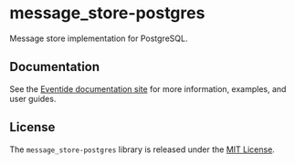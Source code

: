 # message_store-postgres

Message store implementation for PostgreSQL.

## Documentation

See the [Eventide documentation site](http://docs.eventide-project.org) for more information, examples, and user guides.

## License

The `message_store-postgres` library is released under the [MIT License](https://github.com/eventide-project/message-store-postgres/blob/master/MIT-License.txt).
